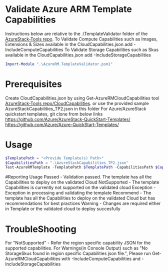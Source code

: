 # Validate Azure ARM Template Capabilities
Instructions below are relative to the .\TemplateValidator folder of the [AzureStack-Tools repo](..).
To Validate Compute Capabilities such as Images, Extensions & Sizes available in the CloudCapabilities.json add -IncludeComputeCapabilities
To Validate Storage Capabilities such as Skus available in the CloudCapabilities.json add -IncludeStorageCapabilities
```powershell
Import-Module ".\AzureRM.TemplateValidator.psm1"
```
# Prerequisites
Create CloudCapabilities.json by using Get-AzureRMCloudCapabilities tool [AzureStack-Tools repo/CloudCapabilities](../CloudCapabilities). or use the provided sample AzureStackCapabilities_TP2.json in this folder
For Azure/AzureStack quickstart templates, git clone from below links
https://github.com/Azure/AzureStack-QuickStart-Templates/
https://github.com/Azure/Azure-QuickStart-Templates/
# Usage
```powershell
$TemplatePath = "<Provide Template(s) Path>"
$CapabilitiesPath = ".\AzureStackCapabilities_TP2.json"
Test-AzureRMTemplate -TemplatePath $TemplatePath -CapabilitiesPath $CapabilitiesPath -Verbose #-IncludeComputeCapabilities -IncludeStorageCapabilities
```
#Reporting Usage
Passed - Validation passed. The template has all the Capabilities to deploy on the validated Cloud 
NotSupported - The template Capabilities is currently not supported on the validated cloud
Exception - Exception in processing and validating the template
Recommend - The template has all the Capabilities to deploy on the validated Cloud but has recommendations for best practices
Warning - Changes are required either in Template or the validated cloud to deploy succesfully

# TroubleShooting
For "NotSupported" - Refer the region specific capability JSON for the supported capabilities.
For Warnings(in Console Output) such as "No StorageSkus found in region specific Capabilities json file.", Please run Get-AzureRMCloudCapabilities with -IncludeComputeCapabilities and -IncludeStorageCapabilities